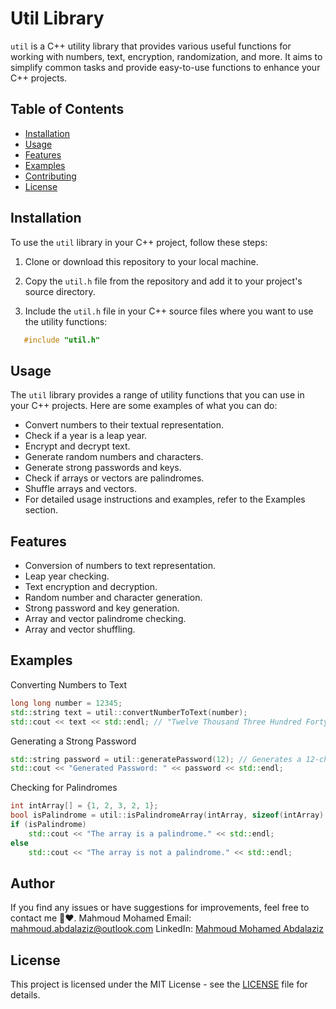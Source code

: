 # Util Library

`util` is a C++ utility library that provides various useful functions for working with numbers, text, encryption, randomization, and more. It aims to simplify common tasks and provide easy-to-use functions to enhance your C++ projects.

## Table of Contents

- [Installation](#installation)
- [Usage](#usage)
- [Features](#features)
- [Examples](#examples)
- [Contributing](#contributing)
- [License](#license)

## Installation

To use the `util` library in your C++ project, follow these steps:

1. Clone or download this repository to your local machine.

2. Copy the `util.h` file from the repository and add it to your project's source directory.

3. Include the `util.h` file in your C++ source files where you want to use the utility functions:

```cpp
   #include "util.h"
```

## Usage

The `util` library provides a range of utility functions that you can use in your C++ projects. Here are some examples of what you can do:

- Convert numbers to their textual representation.
- Check if a year is a leap year.
- Encrypt and decrypt text.
- Generate random numbers and characters.
- Generate strong passwords and keys.
- Check if arrays or vectors are palindromes.
- Shuffle arrays and vectors.
- For detailed usage instructions and examples, refer to the Examples section.

## Features

- Conversion of numbers to text representation.
- Leap year checking.
- Text encryption and decryption.
- Random number and character generation.
- Strong password and key generation.
- Array and vector palindrome checking.
- Array and vector shuffling.

## Examples

Converting Numbers to Text

```cpp
long long number = 12345;
std::string text = util::convertNumberToText(number);
std::cout << text << std::endl; // "Twelve Thousand Three Hundred Forty-Five"
```

Generating a Strong Password
```cpp
std::string password = util::generatePassword(12); // Generates a 12-character password
std::cout << "Generated Password: " << password << std::endl;
```

Checking for Palindromes
```cpp
int intArray[] = {1, 2, 3, 2, 1};
bool isPalindrome = util::isPalindromeArray(intArray, sizeof(intArray) / sizeof(int));
if (isPalindrome)
    std::cout << "The array is a palindrome." << std::endl;
else
    std::cout << "The array is not a palindrome." << std::endl;
```

## Author

If you find any issues or have suggestions for improvements, feel free to contact me 🫶❤️.
Mahmoud Mohamed
Email: mahmoud.abdalaziz@outlook.com
LinkedIn: [Mahmoud Mohamed Abdalaziz](https://www.linkedin.com/in/mahmoud-mohamed-abd/)

## License

This project is licensed under the MIT License - see the [LICENSE](LICENSE) file for details.